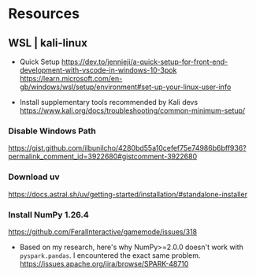# Resources

## WSL | kali-linux

- Quick Setup
https://dev.to/jennieji/a-quick-setup-for-front-end-development-with-vscode-in-windows-10-3pok
https://learn.microsoft.com/en-gb/windows/wsl/setup/environment#set-up-your-linux-user-info

- Install supplementary tools recommended by Kali devs
https://www.kali.org/docs/troubleshooting/common-minimum-setup/

### Disable Windows Path
https://gist.github.com/ilbunilcho/4280bd55a10cefef75e74986b6bff936?permalink_comment_id=3922680#gistcomment-3922680

### Download uv
https://docs.astral.sh/uv/getting-started/installation/#standalone-installer


### Install NumPy 1.26.4
https://github.com/FeralInteractive/gamemode/issues/318

- Based on my research, here's why NumPy>=2.0.0 doesn't work with `pyspark.pandas`. I encountered the exact same problem.
https://issues.apache.org/jira/browse/SPARK-48710
